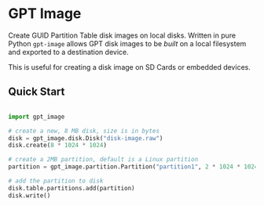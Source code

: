 # GPT Image

Create GUID Partition Table disk images on local disks.  Written in pure Python
`gpt-image` allows GPT disk images to be _built_ on a local filesystem and
exported to a destination device.

This is useful for creating a disk image on SD Cards or embedded devices.

## Quick Start

```python

import gpt_image

# create a new, 8 MB disk, size is in bytes
disk = gpt_image.disk.Disk("disk-image.raw")
disk.create(8 * 1024 * 1024)

# create a 2MB partition, default is a Linux partition
partition = gpt_image.partition.Partition("partition1", 2 * 1024 * 1024, uuid.uuid4())

# add the partition to disk
disk.table.partitions.add(partition)
disk.write()

```
